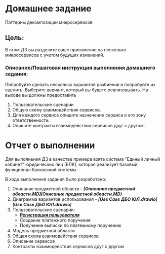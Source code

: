 # Домашнее задание
Паттерны декомпозиции микросервисов
## Цель:
В этом ДЗ вы разделите ваше приложение на несколько микросервисов с учетом будущих изменений.

### Описание/Пошаговая инструкция выполнения домашнего задания:
Попробуйте сделать несколько вариантов разбиений и попробуйте их оценить. Выберите вариант, который вы будете реализовывать.
На выходе вы должны предоставить
1. Пользовательские сценарии
2. Общую схему взаимодействия сервисов.
3. Для каждого сервиса опишите назначение сервиса и его зону ответственности.
4. Опишите контракты взаимодействия сервисов друг с другом.

# Отчет о выполнении

Для выполнения ДЗ в качестве примера взята система "Единый личный кабинет" юридических лиц (ЕЛК), 
которая реализует базовый функционал банковской системы.

В ходе выполнения задания было разработано:
1. Описание предметной области - **_[Описание предметной области.MD](Описание предметной области.MD)_**
2. Диаграмма вариантов использования  - **_[Use Case ДБО ЮЛ.drawio](Use Case ДБО ЮЛ.drawio)_**
3. Пользовательские сценарии:
     + **_[Регистрация пользователя](Регистрация%20пользователя.MD)_**
     + Создание платежного поручения
     + Получение выписки по платежному поручению
4. Модель предметной области
5. Общая схема взаимодействия сервисов
6. Описание сервисов
7. Контракты взаимодействия сервисов друг с другом
      
